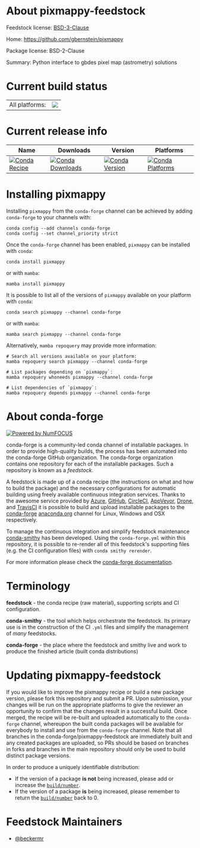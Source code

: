 About pixmappy-feedstock
========================

Feedstock license: [BSD-3-Clause](https://github.com/conda-forge/pixmappy-feedstock/blob/main/LICENSE.txt)

Home: https://github.com/gbernstein/pixmappy

Package license: BSD-2-Clause

Summary: Python interface to gbdes pixel map (astrometry) solutions

Current build status
====================


<table><tr><td>All platforms:</td>
    <td>
      <a href="https://dev.azure.com/conda-forge/feedstock-builds/_build/latest?definitionId=10634&branchName=main">
        <img src="https://dev.azure.com/conda-forge/feedstock-builds/_apis/build/status/pixmappy-feedstock?branchName=main">
      </a>
    </td>
  </tr>
</table>

Current release info
====================

| Name | Downloads | Version | Platforms |
| --- | --- | --- | --- |
| [![Conda Recipe](https://img.shields.io/badge/recipe-pixmappy-green.svg)](https://anaconda.org/conda-forge/pixmappy) | [![Conda Downloads](https://img.shields.io/conda/dn/conda-forge/pixmappy.svg)](https://anaconda.org/conda-forge/pixmappy) | [![Conda Version](https://img.shields.io/conda/vn/conda-forge/pixmappy.svg)](https://anaconda.org/conda-forge/pixmappy) | [![Conda Platforms](https://img.shields.io/conda/pn/conda-forge/pixmappy.svg)](https://anaconda.org/conda-forge/pixmappy) |

Installing pixmappy
===================

Installing `pixmappy` from the `conda-forge` channel can be achieved by adding `conda-forge` to your channels with:

```
conda config --add channels conda-forge
conda config --set channel_priority strict
```

Once the `conda-forge` channel has been enabled, `pixmappy` can be installed with `conda`:

```
conda install pixmappy
```

or with `mamba`:

```
mamba install pixmappy
```

It is possible to list all of the versions of `pixmappy` available on your platform with `conda`:

```
conda search pixmappy --channel conda-forge
```

or with `mamba`:

```
mamba search pixmappy --channel conda-forge
```

Alternatively, `mamba repoquery` may provide more information:

```
# Search all versions available on your platform:
mamba repoquery search pixmappy --channel conda-forge

# List packages depending on `pixmappy`:
mamba repoquery whoneeds pixmappy --channel conda-forge

# List dependencies of `pixmappy`:
mamba repoquery depends pixmappy --channel conda-forge
```


About conda-forge
=================

[![Powered by
NumFOCUS](https://img.shields.io/badge/powered%20by-NumFOCUS-orange.svg?style=flat&colorA=E1523D&colorB=007D8A)](https://numfocus.org)

conda-forge is a community-led conda channel of installable packages.
In order to provide high-quality builds, the process has been automated into the
conda-forge GitHub organization. The conda-forge organization contains one repository
for each of the installable packages. Such a repository is known as a *feedstock*.

A feedstock is made up of a conda recipe (the instructions on what and how to build
the package) and the necessary configurations for automatic building using freely
available continuous integration services. Thanks to the awesome service provided by
[Azure](https://azure.microsoft.com/en-us/services/devops/), [GitHub](https://github.com/),
[CircleCI](https://circleci.com/), [AppVeyor](https://www.appveyor.com/),
[Drone](https://cloud.drone.io/welcome), and [TravisCI](https://travis-ci.com/)
it is possible to build and upload installable packages to the
[conda-forge](https://anaconda.org/conda-forge) [anaconda.org](https://anaconda.org/)
channel for Linux, Windows and OSX respectively.

To manage the continuous integration and simplify feedstock maintenance
[conda-smithy](https://github.com/conda-forge/conda-smithy) has been developed.
Using the ``conda-forge.yml`` within this repository, it is possible to re-render all of
this feedstock's supporting files (e.g. the CI configuration files) with ``conda smithy rerender``.

For more information please check the [conda-forge documentation](https://conda-forge.org/docs/).

Terminology
===========

**feedstock** - the conda recipe (raw material), supporting scripts and CI configuration.

**conda-smithy** - the tool which helps orchestrate the feedstock.
                   Its primary use is in the construction of the CI ``.yml`` files
                   and simplify the management of *many* feedstocks.

**conda-forge** - the place where the feedstock and smithy live and work to
                  produce the finished article (built conda distributions)


Updating pixmappy-feedstock
===========================

If you would like to improve the pixmappy recipe or build a new
package version, please fork this repository and submit a PR. Upon submission,
your changes will be run on the appropriate platforms to give the reviewer an
opportunity to confirm that the changes result in a successful build. Once
merged, the recipe will be re-built and uploaded automatically to the
`conda-forge` channel, whereupon the built conda packages will be available for
everybody to install and use from the `conda-forge` channel.
Note that all branches in the conda-forge/pixmappy-feedstock are
immediately built and any created packages are uploaded, so PRs should be based
on branches in forks and branches in the main repository should only be used to
build distinct package versions.

In order to produce a uniquely identifiable distribution:
 * If the version of a package **is not** being increased, please add or increase
   the [``build/number``](https://docs.conda.io/projects/conda-build/en/latest/resources/define-metadata.html#build-number-and-string).
 * If the version of a package **is** being increased, please remember to return
   the [``build/number``](https://docs.conda.io/projects/conda-build/en/latest/resources/define-metadata.html#build-number-and-string)
   back to 0.

Feedstock Maintainers
=====================

* [@beckermr](https://github.com/beckermr/)

